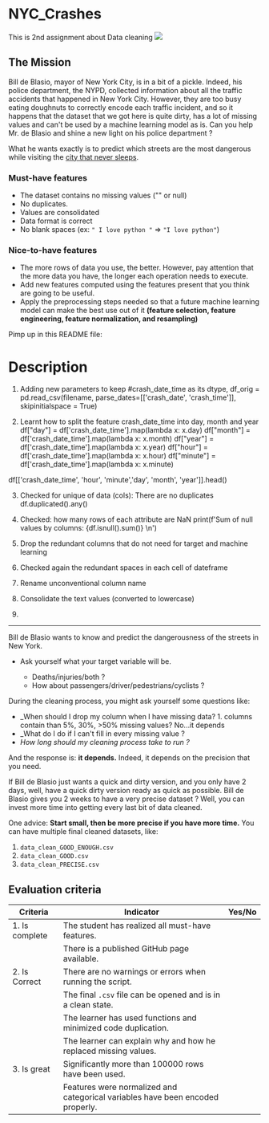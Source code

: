 # NYC_Crashes
This is 2nd assignment about Data cleaning
![](https://images.nycgo.com/image/fetch/q_70,w_900/https://www.nycgo.com/images/uploads/NY_in_3_days/TimeSquare-Manhattan-NYC-BrittanyPetronella_0069sat.jpg)

## The Mission

Bill de Blasio, mayor of New York City, is in a bit of a pickle. Indeed, his police department, the NYPD, collected information about all the traffic accidents that happened in New York City. However, they are too busy eating doughnuts to correctly encode each traffic incident, and so it happens that the dataset that we got here is quite dirty, has a lot of missing values and can't be used by a machine learning model as is.
Can you help Mr. de Blasio and shine a new light on his police department ?

What he wants exactly is to predict which streets are the most dangerous while visiting the [city that never sleeps](https://en.wikipedia.org/wiki/The_City_That_Never_Sleeps).

### Must-have features

- The dataset contains no missing values ("" or null)
- No duplicates.
- Values are consolidated
- Data format is correct
- No blank spaces (ex: `" I love python "` => `"I love python"`)

### Nice-to-have features

- The more rows of data you use, the better. However, pay attention that the more data you have, the longer each operation needs to execute.
- Add new features computed using the features present that you think are going to be useful.
- Apply the preprocessing steps needed so that a future machine learning model can make the best use out of it **(feature selection, feature engineering, feature normalization, and resampling)**

Pimp up in this README file:

# Description
1. Adding new parameters to keep #crash_date_time as its dtype, 
df_orig = pd.read_csv(filename, parse_dates=[['crash_date', 'crash_time']], skipinitialspace = True)

2. Learnt how to split the feature crash_date_time into day, month and year
df["day"] = df['crash_date_time'].map(lambda x: x.day)
df["month"] = df['crash_date_time'].map(lambda x: x.month)
df["year"] = df['crash_date_time'].map(lambda x: x.year)
df["hour"] = df['crash_date_time'].map(lambda x: x.hour)
df["minute"] = df['crash_date_time'].map(lambda x: x.minute)

df[['crash_date_time', 'hour', 'minute','day', 'month', 'year']].head()

3. Checked for unique of data (cols): There are no duplicates
df.duplicated().any()
4. Checked: how many rows of each attribute are NaN
print(f'Sum of null values by columns: {df.isnull().sum()} \n')

5. Drop the redundant columns that do not need for target and machine learning
6. Checked again the redundant spaces in each cell of dateframe
7. Rename unconventional column name
8. Consolidate the text values (converted to lowercase)
9. 



----------
Bill de Blasio wants to know and predict the dangerousness of the streets in New York.

- Ask yourself what your target variable will be.

  - Deaths/injuries/both ?
  - How about passengers/driver/pedestrians/cyclists ?

During the cleaning process, you might ask yourself some questions like:

- _When should I drop my column when I have missing data? 1. columns contain than 5%, 30%, >50% missing values? No...it depends
- _What do I do if I can't fill in every missing value ? 
- _How long should my cleaning process take to run ?_

And the response is: **it depends.**
Indeed, it depends on the precision that you need.

If Bill de Blasio just wants a quick and dirty version, and you only have 2 days, well, have a quick dirty version ready as quick as possible.
Bill de Blasio gives you 2 weeks to have a very precise dataset ? Well, you can invest more time into getting every last bit of data cleaned.

One advice: **Start small, then be more precise if you have more time.**
You can have multiple final cleaned datasets, like:

1. `data_clean_GOOD_ENOUGH.csv`
2. `data_clean_GOOD.csv`
3. `data_clean_PRECISE.csv`

## Evaluation criteria

| Criteria       | Indicator                                                                      | Yes/No |
| -------------- | ------------------------------------------------------------------------------ | ------ |
| 1. Is complete | The student has realized all must-have features.                               |        |
|                | There is a published GitHub page available.                                    |        |
| 2. Is Correct  | There are no warnings or errors when running the script.                       |        |
|                | The final `.csv` file can be opened and is in a clean state.                   |        |
|                | The learner has used functions and minimized code duplication.                 |        |
|                | The learner can explain why and how he replaced missing values.                |        |
| 3. Is great    | Significantly more than 100000 rows have been used.                            |        |
|                | Features were normalized and categorical variables have been encoded properly. |        |
